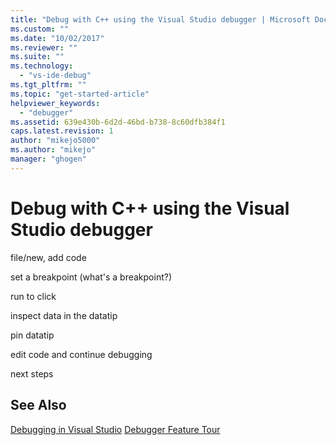 ```yaml
---
title: "Debug with C++ using the Visual Studio debugger | Microsoft Docs"
ms.custom: ""
ms.date: "10/02/2017"
ms.reviewer: ""
ms.suite: ""
ms.technology: 
  - "vs-ide-debug"
ms.tgt_pltfrm: ""
ms.topic: "get-started-article"
helpviewer_keywords: 
  - "debugger"
ms.assetid: 639e430b-6d2d-46bd-b738-8c60dfb384f1
caps.latest.revision: 1
author: "mikejo5000"
ms.author: "mikejo"
manager: "ghogen"
---
```

# Debug with C++ using the Visual Studio debugger

file/new, add code 

set a breakpoint (what's a breakpoint?)

run to click

inspect data in the datatip

pin datatip

edit code and continue debugging

next steps

## See Also  
 [Debugging in Visual Studio](../debugger/index.md)
 [Debugger Feature Tour](../debugger/debugger-feature-tour.md)
